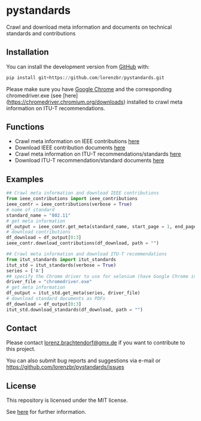 # pystandards

Crawl and download meta information and documents on technical standards and contributions


## Installation

You can install the development version from [GitHub](https://github.com/) with:

``` python
pip install git+https://github.com/lorenzbr/pystandards.git
```

Please make sure you have [Google Chrome](https://www.google.com/chrome/) and the corresponding chromedriver.exe (see [here] (https://chromedriver.chromium.org/downloads) installed to crawl meta information on ITU-T recommendations.

## Functions

* Crawl meta information on IEEE contributions [here](https://mentor.ieee.org/802)
* Download IEEE contribution documents [here](https://mentor.ieee.org/802)
* Crawl meta information on ITU-T recommendations/standards [here](https://www.itu.int/ITU-T/recommendations)
* Download ITU-T recommendation/standard documents [here](https://www.itu.int/ITU-T/recommendations)


## Examples

```python
## Crawl meta information and download IEEE contributions
from ieee_contributions import ieee_contributions
ieee_contr = ieee_contributions(verbose = True)
# name of standard
standard_name = "802.11"
# get meta information
df_output = ieee_contr.get_meta(standard_name, start_page = 1, end_page = 3)
# download contributions
df_download = df_output[0:3]
ieee_contr.download_contributions(df_download, path = "")

## Crawl meta information and download ITU-T recommendations
from itut_standards import itut_standards
itut_std = itut_standards(verbose = True)
series = ['A']
## specify the Chrome driver to use for selenium (have Google Chrome installed)
driver_file = "chromedriver.exe"
# get meta information
df_output = itut_std.get_meta(series, driver_file)
# download standard documents as PDFs
df_download = df_output[0:3]
itut_std.download_standards(df_download, path = "")
```

## Contact

Please contact <lorenz.brachtendorf@gmx.de> if you want to contribute to this project.

You can also submit bug reports and suggestions via e-mail or <https://github.com/lorenzbr/pystandards/issues> 


## License

This repository is licensed under the MIT license.

See [here](https://github.com/lorenzbr/pystandards/blob/master/LICENSE) for further information.